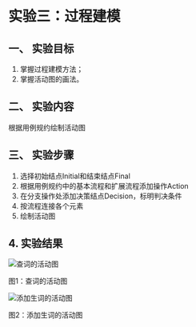 # 实验三：过程建模

## 一、 实验目标

1. 掌握过程建模方法；
2. 掌握活动图的画法。

## 二、 实验内容

根据用例规约绘制活动图

## 三、 实验步骤

1. 选择初始结点Initial和结束结点Final
2. 根据用例规约中的基本流程和扩展流程添加操作Action
3. 在分支操作处添加决策结点Decision，标明判决条件
4. 按流程连接各个元素
5. 绘制活动图

## 4. 实验结果

![查词的活动图](https://github.com/luxiaoshanhhh/uml-modeling-2020/blob/master/students/1709081602603/activity1.JPG)  

图1：查词的活动图

![添加生词的活动图](https://github.com/luxiaoshanhhh/uml-modeling-2020/blob/master/students/1709081602603/activity2.JPG)  

图2：添加生词的活动图
